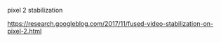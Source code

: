 pixel 2 stabilization

https://research.googleblog.com/2017/11/fused-video-stabilization-on-pixel-2.html
